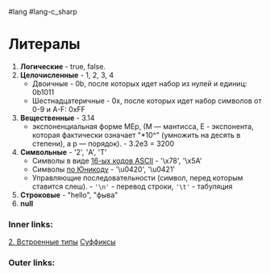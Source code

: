 #lang #lang-c_sharp

# Литералы

1. **Логические** - true, false.
2. **Целочисленные** - 1, 2, 3, 4
	- Двоичные - 0b, после которых идет набор из нулей и единиц: 0b1011
	- Шестнадцатеричные - 0x, после которых идет набор символов от 0-9 и A-F: 0xFF
3. **Вещественные** - 3.14
	- экспоненциальная форме MEp, (M — мантисса, E - экспонента, которая фактически означает "\*10^" (умножить на десять в степени), а p — порядок). - 3.2e3 = 3200
4. **Символьные** - '2', 'A', 'T'
	- Символы в виде [16-ых кодов ASCII](http://www.asciitable.com/) - '\x78', '\x5A'
	- Символы [по Юникоду](https://unicode-table.com/ru/) - '\u0420', '\u0421'
	- Управляющие последовательности (символ, перед которым ставится слеш). - `'\n'` - перевод строки, `'\t'` - табуляция
5. **Строковые** - "hello", "фыва"
6. **null**

### Inner links:
[2. Встроенные типы](1.%20Languages/C-sharp/0.%20Введение/1.%20Типы%20данных/2.%20Встроенные%20типы.md)
[Суффиксы](1.%20Languages/C-sharp/0.%20Введение/1.%20Типы%20данных/Суффиксы.md)

### Outer links:
